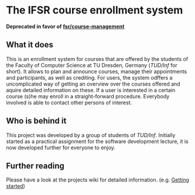 # The IFSR course enrollment system

**Deprecated in favor of [fsr/course-management](https://github.com/fsr/course-management)**

## What it does
This is an enrollment system for courses that are offered by the students of the Faculty of Computer Science at TU Dresden, Germany (*TUD/Inf* for short). It allows to plan and announce courses, manage their appointments and participants, as well as crediting.
For users, the system odffers a uncomplicated way of getting an overview over the courses offered and aquire detailed  information on these. If a user is interested in a certain course (s)he may enroll in a straight-forward procedure.
Everybody involved is able to contact other persons of interest.

## Who is behind it
This project was developed by a group of students of *TUD/Inf*.
Initially started as a practical assignment for the software development lecture, it is now developed further for everyone to enjoy.

## Further reading
Please have a look at the projects wiki for detailed information. (e.g. [Getting started](https://github.com/ChickenDietInc/ifsr_course_enrollment/wiki/Getting-started))
